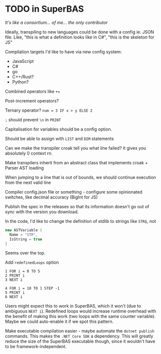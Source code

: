 # TODO in SuperBAS

*It's like a consortium... of me... the only contributor*

Ideally, transpiling to new languages could be done with a config ie. JSON file.
Like, "this is what a definition looks like in C#", "this is the skeleton for JS"

Compilation targets I'd like to have via new config system:
 - JavaScript
 - C#
 - go
 - C++/Rust?
 - Python?

Combined operators like `+=`

Post-increment operators?

Ternary operator? `num = 3 IF x > y ELSE 2`

`;` should prevent `\n` in `PRINT`

Capitalisation for variables should be a config option.

Should be able to assign with `LIST` and `DIM` statements

Can we make the transpiler croak tell you what line failed? It gives you absolutely 0 context rn.

Make transpilers inherit from an abstract class that implements croak + Parser AST loading

When jumping to a line that is out of bounds, we should continue execution from the next valid line

Compiler config.json file or something - configure some opinionated switches, like decimal accuracy (BigInt for JS)

Publish the spec in the releases so that its information doesn't go out of sync with the version you download.

In the code, I'd like to change the definition of stdlib to strings like `STR$`, not
```csharp
new ASTVariable {
  Name = "STR",
  IsString = true
}
```
Seems over the top.

Add `redefinedLoops` option
```basic
1 FOR i = 0 TO 5
2 PRINT i
3 NEXT i

4 FOR i = 10 TO 1 STEP -1
5 PRINT i
6 NEXT i
```
Users might expect this to work in SuperBAS, which it won't (due to ambiguous `NEXT i`). Redefined loops would increase runtime overhead with the benefit of making this work (two loops with the same counter variable). Maybe we could auto-enable it if we spot this pattern.

Make executable compilation easier - maybe automate the `dotnet publish` commands. This makes the `.NET Core SDK` a dependency. This will greatly reduce the size of the SuperBAS executable though, since it wouldn't have to be framework-independent.
